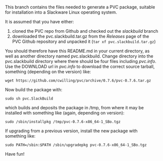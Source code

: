 This branch contains the files needed to generate a PVC package, suitable for installation into a Slackware Linux operating system.

It is assumed that you have either:
1. cloned the PVC repo from Github and checked out the _slackbuild_ branch
2. downloaded the pvc.slackbuild.tar.gz from the _Releases_ page of the PVC Github repository and unpacked it (`tar xf pvc.slackbuild.tar.gz`)

You should therefore have this README.md in your current directory, as well as another directory named pvc.slackbuild. Change directory into the pvc.slackbuild directory where there should be four files including _pvc.info_. Use the DOWNLOAD url in _pvc.info_ to download the correct source tarball, something (depending on the version) like:

    wget https://github.com/cwilling/pvc/archive/0.7.6/pvc-0.7.6.tar.gz

Now build the package with:

    sudo sh pvc.SlackBuild
which builds and deposits the package in /tmp, from where it may be installed with something like (again, depending on version):

    sudo /sbin/installpkg /tmp/pvc-0.7.6-x86_64-1_SBo.tgz

If upgrading from a previous version, install the new package with something like:

    sudo PATH=/sbin:$PATH /sbin/upgradepkg pvc-0.7.6-x86_64-1_SBo.tgz


Have fun!
